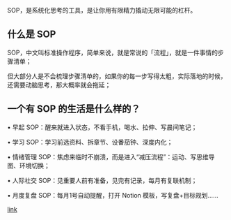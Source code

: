 SOP，是系统化思考的工具，是让你用有限精力撬动无限可能的杠杆。

## 什么是 SOP

SOP，中文叫标准操作程序，简单来说，就是常说的「流程」，就是一件事情的步骤清单；

但大部分人是不会梳理步骤清单的，如果你的每一步写得太粗，实际落地的时候，还需要动脑思考，那大概率就会拖延；



## 一个有 SOP 的生活是什么样的？

• 早起 SOP：醒来就进入状态，不看手机，喝水、拉伸、写晨间笔记；

• 学习 SOP：学习前选资料、拆章节、设番茄钟、深度内化；

• 情绪管理 SOP：焦虑来临时不崩溃，而是进入“减压流程”：运动、写思维导图、环境切换；

• 人际社交 SOP：见重要人前有准备，见完有记录，每月有复联机制；

• 月度复盘 SOP：每月1号自动提醒，打开 Notion 模板，写复盘+目标规划……



[link](https://mp.weixin.qq.com/s/fVV9YKM78BG0QFUZxe4J4w?clicktime=1753345853&enterid=1753345853&exptype=unsubscribed_card_recommend_article_u2i_mainprocess_coarse_sort_pcfeeds&ranksessionid=1753337316_1&scene=169&subscene=200)